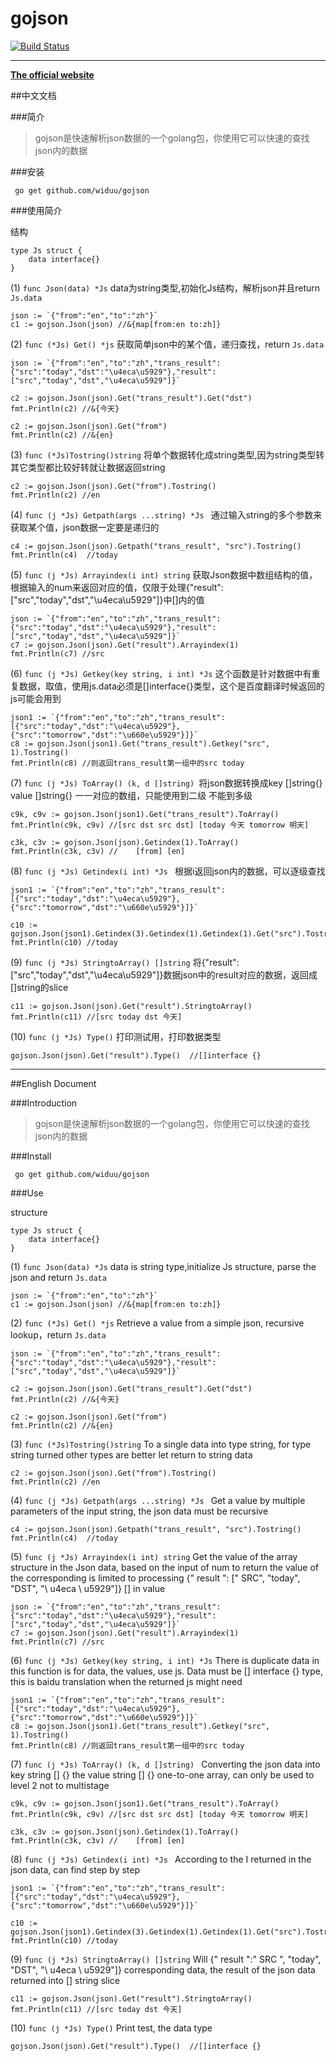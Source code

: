 gojson
===
[![Build Status](https://drone.io/github.com/widuu/gojson/status.png)](https://drone.io/github.com/widuu/gojson/latest)

---
**[The official website](http://www.widuu.com)**

##中文文档

###简介

>gojson是快速解析json数据的一个golang包，你使用它可以快速的查找json内的数据

###安装

 	 go get github.com/widuu/gojson

###使用简介

结构

	type Js struct {
		data interface{}
	}

(1) `func Json(data) *Js` data为string类型,初始化Js结构，解析json并且return `Js.data`

	json := `{"from":"en","to":"zh"}`
	c1 := gojson.Json(json) //&{map[from:en to:zh]}

(2) `func (*Js) Get() *js` 获取简单json中的某个值，递归查找，return `Js.data`

	json := `{"from":"en","to":"zh","trans_result":{"src":"today","dst":"\u4eca\u5929"},"result":["src","today","dst","\u4eca\u5929"]}`
	
 	c2 := gojson.Json(json).Get("trans_result").Get("dst")
	fmt.Println(c2) //&{今天}

	c2 := gojson.Json(json).Get("from")
	fmt.Println(c2) //&{en}

(3) `func (*Js)Tostring()string` 将单个数据转化成string类型,因为string类型转其它类型都比较好转就让数据返回string

	c2 := gojson.Json(json).Get("from").Tostring()
	fmt.Println(c2) //en

(4) `func (j *Js) Getpath(args ...string) *Js ` 通过输入string的多个参数来获取某个值，json数据一定要是递归的

 	c4 := gojson.Json(json).Getpath("trans_result", "src").Tostring()
	fmt.Println(c4)  //today

(5) `func (j *Js) Arrayindex(i int) string` 获取Json数据中数组结构的值，根据输入的num来返回对应的值，仅限于处理{"result":["src","today","dst","\u4eca\u5929"]}中[]内的值

	json := `{"from":"en","to":"zh","trans_result":{"src":"today","dst":"\u4eca\u5929"},"result":["src","today","dst","\u4eca\u5929"]}`
	c7 := gojson.Json(json).Get("result").Arrayindex(1)
	fmt.Println(c7) //src

(6) `func (j *Js) Getkey(key string, i int) *Js` 这个函数是针对数据中有重复数据，取值，使用js.data必须是[]interface{}类型，这个是百度翻译时候返回的js可能会用到

 	json1 := `{"from":"en","to":"zh","trans_result":[{"src":"today","dst":"\u4eca\u5929"},{"src":"tomorrow","dst":"\u660e\u5929"}]}`
	c8 := gojson.Json(json1).Get("trans_result").Getkey("src", 1).Tostring()
	fmt.Println(c8) //则返回trans_result第一组中的src today

(7) `func (j *Js) ToArray() (k, d []string) `将json数据转换成key []string{} value []string{} 一一对应的数组，只能使用到二级 不能到多级

	
 	c9k, c9v := gojson.Json(json1).Get("trans_result").ToArray()
	fmt.Println(c9k, c9v) //[src dst src dst] [today 今天 tomorrow 明天]

	c3k, c3v := gojson.Json(json).Getindex(1).ToArray()
	fmt.Println(c3k, c3v) //	[from] [en]

(8) `func (j *Js) Getindex(i int) *Js ` 根据i返回json内的数据，可以逐级查找

	
	json1 := `{"from":"en","to":"zh","trans_result":[{"src":"today","dst":"\u4eca\u5929"},{"src":"tomorrow","dst":"\u660e\u5929"}]}`

	c10 := gojson.Json(json1).Getindex(3).Getindex(1).Getindex(1).Get("src").Tostring()
	fmt.Println(c10) //today

(9) `func (j *Js) StringtoArray() []string` 将{"result":["src","today","dst","\u4eca\u5929"]}数据json中的result对应的数据，返回成[]string的slice

	c11 := gojson.Json(json).Get("result").StringtoArray()
	fmt.Println(c11) //[src today dst 今天]

(10) `func (j *Js) Type()` 打印测试用，打印数据类型

	gojson.Json(json).Get("result").Type()  //[]interface {}

---


##English Document

###Introduction

>gojson是快速解析json数据的一个golang包，你使用它可以快速的查找json内的数据

###Install

 	 go get github.com/widuu/gojson

###Use

structure

	type Js struct {
		data interface{}
	}

(1) `func Json(data) *Js` data is string type,initialize Js structure, parse the json and return `Js.data`

	json := `{"from":"en","to":"zh"}`
	c1 := gojson.Json(json) //&{map[from:en to:zh]}

(2) `func (*Js) Get() *js` Retrieve a value from a simple json, recursive lookup，return `Js.data`

	json := `{"from":"en","to":"zh","trans_result":{"src":"today","dst":"\u4eca\u5929"},"result":["src","today","dst","\u4eca\u5929"]}`
	
 	c2 := gojson.Json(json).Get("trans_result").Get("dst")
	fmt.Println(c2) //&{今天}

	c2 := gojson.Json(json).Get("from")
	fmt.Println(c2) //&{en}

(3) `func (*Js)Tostring()string` To a single data into type string, for type string turned other types are better let return to string data

	c2 := gojson.Json(json).Get("from").Tostring()
	fmt.Println(c2) //en

(4) `func (j *Js) Getpath(args ...string) *Js ` Get a value by multiple parameters of the input string, the json data must be recursive

 	c4 := gojson.Json(json).Getpath("trans_result", "src").Tostring()
	fmt.Println(c4)  //today

(5) `func (j *Js) Arrayindex(i int) string` Get the value of the array structure in the Json data, based on the input of num to return the value of the corresponding is limited to processing {" result ": [" SRC", "today", "DST", "\ u4eca \ u5929"]} [] in value

	json := `{"from":"en","to":"zh","trans_result":{"src":"today","dst":"\u4eca\u5929"},"result":["src","today","dst","\u4eca\u5929"]}`
	c7 := gojson.Json(json).Get("result").Arrayindex(1)
	fmt.Println(c7) //src

(6) `func (j *Js) Getkey(key string, i int) *Js` There is duplicate data in this function is for data, the values, use js. Data must be [] interface {} type, this is baidu translation when the returned js might need

 	json1 := `{"from":"en","to":"zh","trans_result":[{"src":"today","dst":"\u4eca\u5929"},{"src":"tomorrow","dst":"\u660e\u5929"}]}`
	c8 := gojson.Json(json1).Get("trans_result").Getkey("src", 1).Tostring()
	fmt.Println(c8) //则返回trans_result第一组中的src today

(7) `func (j *Js) ToArray() (k, d []string) ` Converting the json data into key string [] {} the value string [] {} one-to-one array, can only be used to level 2 not to multistage

	
 	c9k, c9v := gojson.Json(json1).Get("trans_result").ToArray()
	fmt.Println(c9k, c9v) //[src dst src dst] [today 今天 tomorrow 明天]

	c3k, c3v := gojson.Json(json).Getindex(1).ToArray()
	fmt.Println(c3k, c3v) //	[from] [en]

(8) `func (j *Js) Getindex(i int) *Js ` According to the I returned in the json data, can find step by step

	
	json1 := `{"from":"en","to":"zh","trans_result":[{"src":"today","dst":"\u4eca\u5929"},{"src":"tomorrow","dst":"\u660e\u5929"}]}`

	c10 := gojson.Json(json1).Getindex(3).Getindex(1).Getindex(1).Get("src").Tostring()
	fmt.Println(c10) //today

(9) `func (j *Js) StringtoArray() []string` Will {" result ":" SRC ", "today", "DST", "\ u4eca \ u5929"]} corresponding data, the result of the json data returned into [] string slice

	c11 := gojson.Json(json).Get("result").StringtoArray()
	fmt.Println(c11) //[src today dst 今天]

(10) `func (j *Js) Type()` Print test, the data type

	gojson.Json(json).Get("result").Type()  //[]interface {}








